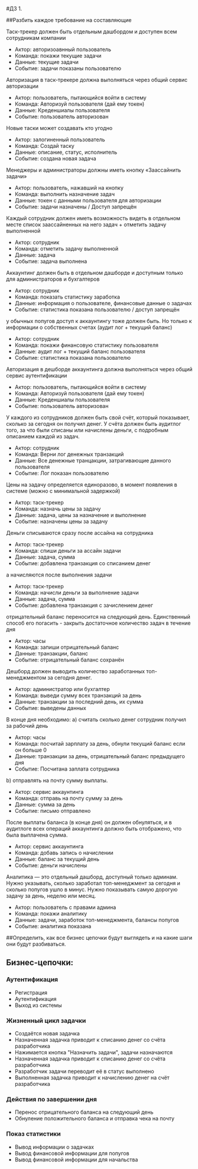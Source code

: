 #ДЗ 1.

##Разбить каждое требование на составляющие

Таск-трекер должен быть отдельным дашбордом и доступен всем сотрудникам компании
- Актор: авторизоавнный пользователь
- Команда: покажи текущие задачи
- Данные: текущие задачи
- Событие: задачи показаны пользователю

Авторизация в таск-трекере должна выполняться через общий сервис авторизации
- Актор: пользователь, пытающийся войти в систему
- Команда: Авторизуй пользователя (дай ему токен)
- Данные: Креденшиалы пользователя
- Событие: пользователь авторизован

Новые таски может создавать кто угодно
- Актор:  залогиненный пользователь
- Команда: Создай таску
- Данные: описание, статус, исполнитель
- Событие: создана новая задача

Менеджеры и администраторы должны иметь кнопку «Заассайнить задачи»
- Актор: пользователь, нажавший на кнопку
- Команда: выполнить назначение задач
- Данные: токен с данными пользователя для авторизации
- Событие: задачи назначены / Доступ запрещён

Каждый сотрудник должен иметь возможность видеть в отдельном месте список заассайненных на него задач + отметить задачу выполненной
- Актор: сотрудник
- Команда: отметить задачу выполненной
- Данные: задача
- Событие: задача выполнена

Аккаунтинг должен быть в отдельном дашборде и доступным только для администраторов и бухгалтеров
- Актор: сотрудник
- Команда: показать статистику заработка
- Данные: информация о пользователе, финансовые данные о задачах
- Событие: статистика показана пользователю / доступ запрещён

у обычных попугов доступ к аккаунтингу тоже должен быть. Но только к информации о собственных счетах (аудит лог + текущий баланс)
- Актор: сотрудник
- Команда: покажи финансовую статистику пользователя
- Данные: аудит лог + текущий баланс пользователя
- Событие: статистика показана пользователю

Авторизация в дешборде аккаунтинга должна выполняться через общий сервис аутентификации
- Актор: пользователь, пытающийся войти в систему
- Команда: Авторизуй пользователя (дай ему токен)
- Данные: Креденшиалы пользователя
- Событие: пользователь авторизован

У каждого из сотрудников должен быть свой счёт, который показывает, сколько за сегодня он получил денег.
У счёта должен быть аудитлог того, за что были списаны или начислены деньги, с подробным описанием каждой из задач.
- Актор: сотрудник
- Команда: Верни лог денежных транзакций
- Данные: Все денежные транцакции, затрагивающие данного пользователя
- Событие: Лог показан пользователю

Цены на задачу определяется единоразово, в момент появления в системе (можно с минимальной задержкой)
- Актор: таск-трекер
- Команда: назначь цены за задачу
- Данные: задача, цены за назначение и выполнение
- Событие: назначены цены за задачу

Деньги списываются сразу после ассайна на сотрудника
- Актор: таск-трекер
- Команда: спиши деньги за ассайн задачи
- Данные: задача, сумма
- Событие: добавлена транзакция со списанием денег

а начисляются после выполнения задачи
- Актор: таск-трекер
- Команда: начисли деньги за выполнение задачи
- Данные: задача, сумма
- Событие: добавлена транзакция с зачислением денег

отрицательный баланс переносится на следующий день. Единственный способ его
погасить - закрыть достаточное количество задач в течение дня
- Актор: часы
- Команда: запиши отрицательный баланс
- Данные: транзакции, баланс
- Событие: отрицательный баланс сохранён

Дешборд должен выводить количество заработанных топ-менеджментом за сегодня денег.
- Актор: администратор или бухгалтер
- Команда: выведи сумму всех транзакций за день
- Данные: транзакции за последний день, их сумма
- Событие: выведены данных

В конце дня необходимо:
a) считать сколько денег сотрудник получил за рабочий день
- Актор: часы
- Команда: посчитай зарплату за день, обнули текущий баланс если он больше 0
- Данные: транзакции за день, отрицательный баланс предыдущего дня
- Событие: Посчитана заплата сотрудника

b) отправлять на почту сумму выплаты.
- Актор: сервис аккаунтинга
- Команда: отправь на почту сумму за день
- Данные: сумма за день
- Событие: письмо отправлено

После выплаты баланса (в конце дня) он должен обнуляться, и в аудитлоге всех операций аккаунтинга
должно быть отображено, что была выплачена сумма.
- Актор: сервис аккаунтинга
- Команда: добавь запись о начислении
- Данные: баланс за текущий день
- Событие: деньги начислены

Аналитика — это отдельный дашборд, доступный только админам. Нужно указывать, сколько заработал топ-менеджмент
за сегодня и сколько попугов ушло в минус. Нужно показывать самую дорогую задачу за день, неделю или месяц.
- Актор: пользователь с правами админа
- Команда: покажи аналитику
- Данные: задачи, заработок топ-менеджмента, балансы попугов
- Событие: аналитика показана

##Определить, как все бизнес цепочки будут выглядеть и на какие шаги они будут разбиваться.

## Бизнес-цепочки:

### Аутентификация
- Регистрация
- Аутентификация
- Выход из системы

### Жизненный цикл задачки
- Создаётся новая задачка
- Назначенная задачка приводит к списанию денег со счёта разработчика
- Нажимается кнопка "Назначить задачи", задачи назначаются
- Назначенная задачка приводит к списанию денег со счёта разработчика
- Разработчик задачи переводит её в статус выполнено
- Выполненная задачка приводит к начислению денег на счёт разработчика

### Действия по завершении дня
- Перенос отрицательного баланса на следующий день
- Обнуление положительного баланса и отправка чека на почту

### Показ статистики
- Вывод информации о задачках
- Вывод финансовой информации для попугов
- Вывод финансовой информации для начальства

